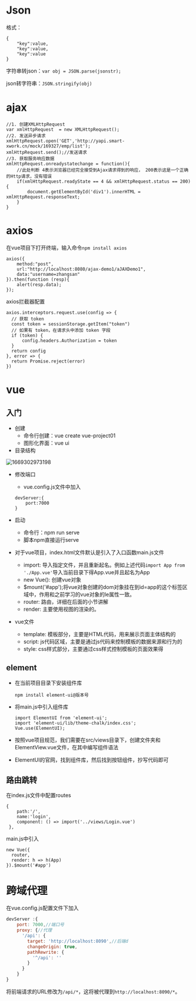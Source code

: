 # Json

格式：

```
{
    "key":value,
    "key":value,
    "key":value
}
```

字符串转json：`var obj = JSON.parse(jsonstr);`

json转字符串：`JSON.stringify(obj)`

# ajax

```
//1. 创建XMLHttpRequest 
var xmlHttpRequest  = new XMLHttpRequest();
//2. 发送异步请求
xmlHttpRequest.open('GET','http://yapi.smart-xwork.cn/mock/169327/emp/list');
xmlHttpRequest.send();//发送请求
//3. 获取服务响应数据
xmlHttpRequest.onreadystatechange = function(){
    //此处判断 4表示浏览器已经完全接受到Ajax请求得到的响应， 200表示这是一个正确的Http请求，没有错误
    if(xmlHttpRequest.readyState == 4 && xmlHttpRequest.status == 200){
        document.getElementById('div1').innerHTML = xmlHttpRequest.responseText;
    }
}
```

# axios

在vue项目下打开终端，输入命令`npm install axios`

```
axios({
    method:"post",
    url:"http://localhost:8080/ajax-demo1/aJAXDemo1",
    data:"username=zhangsan"
}).then(function (resp){
    alert(resp.data);
});
```

axios拦截器配置

```
axios.interceptors.request.use(config => {
  // 获取 token
  const token = sessionStorage.getItem("token")
  // 如果有 token，在请求头中添加 token 字段
  if (token) {
      config.headers.Authorization = token
  }
  return config
}, error => {
  return Promise.reject(error)
})
```

# vue

## 入门

- 创建
  - 命令行创建：vue create vue-project01
  - 图形化界面：vue  ui
- 目录结构

![1669302973198](C:/Users/31493/Desktop/project/%E7%AC%94%E8%AE%B0/%E5%89%8D%E7%AB%AF%E4%B8%89%E5%89%91%E5%AE%A2/day03-Vue-Element/day03-Vue-Element/%E8%AE%B2%E4%B9%89/assets/1669302973198.png)

- 修改端口

  - vue.config.js文件中加入

  ```
  devServer:{
      port:7000
  }
  ```

- 启动

  - 命令行：npm run serve
  - 脚本npm直接运行serve

- 对于vue项目，index.html文件默认是引入了入口函数main.js文件

  - import: 导入指定文件，并且重新起名。例如上述代码`import App from './App.vue'`导入当前目录下得App.vue并且起名为App
  - new Vue(): 创建vue对象
  - $mount('#app');将vue对象创建的dom对象挂在到id=app的这个标签区域中，作用和之前学习的vue对象的le属性一致。
  - router:  路由，详细在后面的小节讲解
  - render: 主要使用视图的渲染的。

- vue文件
  - template: 模板部分，主要是HTML代码，用来展示页面主体结构的
  - script: js代码区域，主要是通过js代码来控制模板的数据来源和行为的
  - style: css样式部分，主要通过css样式控制模板的页面效果得

## element

- 在当前项目目录下安装组件库

  ```
  npm install element-ui@版本号
  ```

- 将main.js中引入组件库

  ```
  import ElementUI from 'element-ui';
  import 'element-ui/lib/theme-chalk/index.css';
  Vue.use(ElementUI);
  ```

- 按照vue项目规范，我们需要在src/views目录下，创建文件夹和ElementView.vue文件，在其中编写组件语法

- ElementUI的官网，找到组件库，然后找到按钮组件，抄写代码即可

## 路由跳转

在index.js文件中配置routes

```
{
    path:'/',
    name:'login',
    component: () => import('../views/Login.vue')
 },
```

main.js中引入

```
new Vue({
  router,
  render: h => h(App)
}).$mount('#app')

```

# 跨域代理

在vue.config.js配置文件下加入

```js
devServer :{
    port: 7000,//端口号
    proxy: {//代理
      '/api': {
        target: 'http://localhost:8090',//后端d
        changeOrigin: true,
        pathRewrite: {
          '^/api': ''
        }
      }
    }
}
```

将前端请求的URL修改为`/api/*`，这将被代理到`http://localhost:8090/*`。